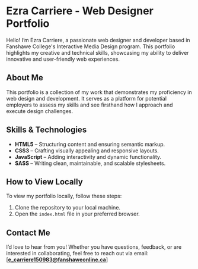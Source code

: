 # Ezra Carriere - Web Designer Portfolio

Hello! I’m Ezra Carriere, a passionate web designer and developer based in Fanshawe College's Interactive Media Design program. This portfolio highlights my creative and technical skills, showcasing my ability to deliver innovative and user-friendly web experiences.

## About Me

This portfolio is a collection of my work that demonstrates my proficiency in web design and development. It serves as a platform for potential employers to assess my skills and see firsthand how I approach and execute design challenges.

## Skills & Technologies

- **HTML5** – Structuring content and ensuring semantic markup.
- **CSS3** – Crafting visually appealing and responsive layouts.
- **JavaScript** – Adding interactivity and dynamic functionality.
- **SASS** – Writing clean, maintainable, and scalable stylesheets.

## How to View Locally

To view my portfolio locally, follow these steps:

1. Clone the repository to your local machine.
2. Open the `index.html` file in your preferred browser.

## Contact Me

I’d love to hear from you! Whether you have questions, feedback, or are interested in collaborating, feel free to reach out via email:  
[**e_carriere150983@fanshaweonline.ca**]
